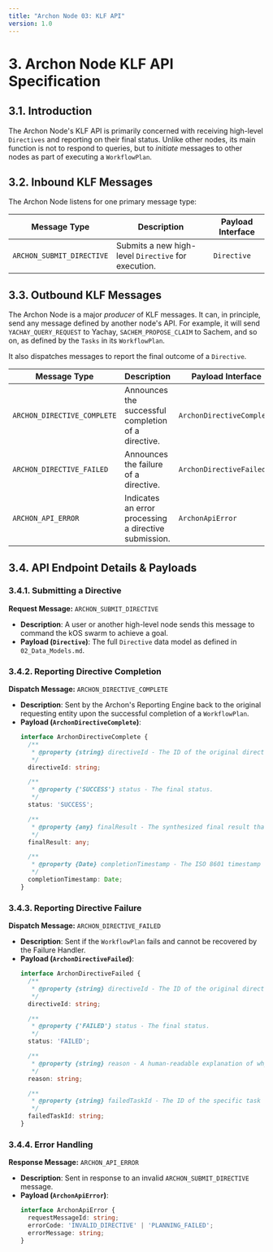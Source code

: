 ```yaml
---
title: "Archon Node 03: KLF API"
version: 1.0
---
```


# **3. Archon Node KLF API Specification**

## 3.1. Introduction

The Archon Node's KLF API is primarily concerned with receiving high-level `Directives` and reporting on their final status. Unlike other nodes, its main function is not to respond to queries, but to *initiate* messages to other nodes as part of executing a `WorkflowPlan`.

## 3.2. Inbound KLF Messages

The Archon Node listens for one primary message type:

| Message Type          | Description                               | Payload Interface       |
| --------------------- | ----------------------------------------- | ----------------------- |
| `ARCHON_SUBMIT_DIRECTIVE` | Submits a new high-level `Directive` for execution. | `Directive`             |

## 3.3. Outbound KLF Messages

The Archon Node is a major *producer* of KLF messages. It can, in principle, send any message defined by another node's API. For example, it will send `YACHAY_QUERY_REQUEST` to Yachay, `SACHEM_PROPOSE_CLAIM` to Sachem, and so on, as defined by the `Tasks` in its `WorkflowPlan`.

It also dispatches messages to report the final outcome of a `Directive`.

| Message Type          | Description                                        | Payload Interface           |
| --------------------- | -------------------------------------------------- | --------------------------- |
| `ARCHON_DIRECTIVE_COMPLETE` | Announces the successful completion of a directive.    | `ArchonDirectiveComplete`   |
| `ARCHON_DIRECTIVE_FAILED`   | Announces the failure of a directive.              | `ArchonDirectiveFailed`     |
| `ARCHON_API_ERROR`        | Indicates an error processing a directive submission. | `ArchonApiError`            |


## 3.4. API Endpoint Details & Payloads

### 3.4.1. Submitting a Directive

**Request Message:** `ARCHON_SUBMIT_DIRECTIVE`

-   **Description**: A user or another high-level node sends this message to command the kOS swarm to achieve a goal.
-   **Payload (`Directive`)**: The full `Directive` data model as defined in `02_Data_Models.md`.

### 3.4.2. Reporting Directive Completion

**Dispatch Message:** `ARCHON_DIRECTIVE_COMPLETE`

-   **Description**: Sent by the Archon's Reporting Engine back to the original requesting entity upon the successful completion of a `WorkflowPlan`.
-   **Payload (`ArchonDirectiveComplete`)**:
    ```typescript
    interface ArchonDirectiveComplete {
      /**
       * @property {string} directiveId - The ID of the original directive.
       */
      directiveId: string;

      /**
       * @property {'SUCCESS'} status - The final status.
       */
      status: 'SUCCESS';

      /**
       * @property {any} finalResult - The synthesized final result that fulfills the directive.
       */
      finalResult: any;

      /**
       * @property {Date} completionTimestamp - The ISO 8601 timestamp of completion.
       */
      completionTimestamp: Date;
    }
    ```

### 3.4.3. Reporting Directive Failure

**Dispatch Message:** `ARCHON_DIRECTIVE_FAILED`

-   **Description**: Sent if the `WorkflowPlan` fails and cannot be recovered by the Failure Handler.
-   **Payload (`ArchonDirectiveFailed`)**:
    ```typescript
    interface ArchonDirectiveFailed {
      /**
       * @property {string} directiveId - The ID of the original directive.
       */
      directiveId: string;

      /**
       * @property {'FAILED'} status - The final status.
       */
      status: 'FAILED';

      /**
       * @property {string} reason - A human-readable explanation of why the directive failed.
       */
      reason: string;

      /**
       * @property {string} failedTaskId - The ID of the specific task that caused the failure.
       */
      failedTaskId: string;
    }
    ```
### 3.4.4. Error Handling

**Response Message:** `ARCHON_API_ERROR`

-   **Description**: Sent in response to an invalid `ARCHON_SUBMIT_DIRECTIVE` message.
-   **Payload (`ArchonApiError`)**:
    ```typescript
    interface ArchonApiError {
      requestMessageId: string;
      errorCode: 'INVALID_DIRECTIVE' | 'PLANNING_FAILED';
      errorMessage: string;
    }
    ``` 
